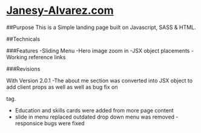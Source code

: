 # [Janesy-Alvarez.com](http://janesy-alvarez.com/)

##Purpose
This is a Simple landing page built on Javascript, SASS & HTML.

##Technicals

###Features
-Sliding Menu
-Hero image zoom in 
-JSX object placements
-Working reference links

###Revisions

With Version 2.0.1 
    -The about me section was converted into JSX object to add client props as well
as well as bug fix on <p> tag.
 - Education and skills cards were added from more page content
 - slide in menu replaced outdated drop down menu was removed
  -responsice bugs were fixed
